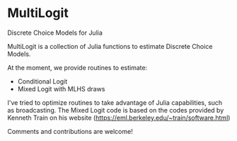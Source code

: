 # MultiLogit
Discrete Choice Models for Julia

MultiLogit is a collection of Julia functions to estimate Discrete Choice Models.

At the moment, we provide routines to estimate:
- Conditional Logit
- Mixed Logit with MLHS draws

I've tried to optimize routines to take advantage of Julia capabilities, such as broadcasting. The Mixed Logit code is based on the codes provided by Kenneth Train on his website (https://eml.berkeley.edu/~train/software.html)

Comments and contributions are welcome!
